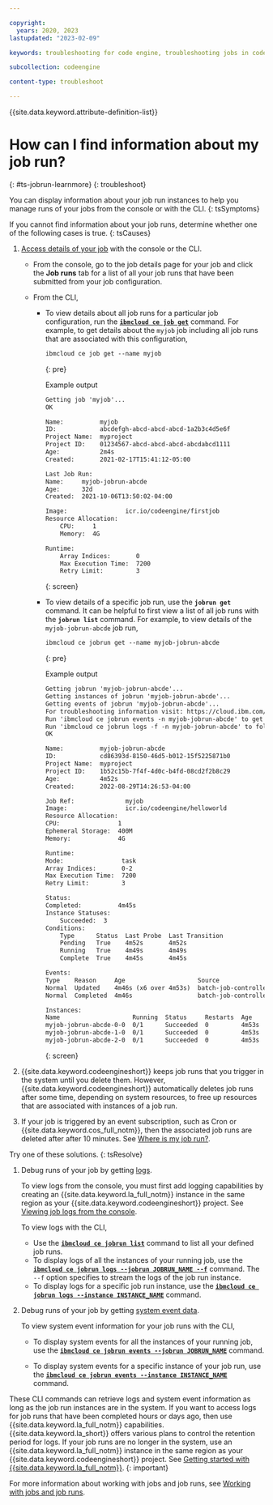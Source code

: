 ```yaml
---

copyright:
  years: 2020, 2023
lastupdated: "2023-02-09"

keywords: troubleshooting for code engine, troubleshooting jobs in code engine, troubleshooting batch jobs in code engine, job run troubleshooting in code engine, job troubleshooting in code engine, job, job run

subcollection: codeengine

content-type: troubleshoot

---
```


{{site.data.keyword.attribute-definition-list}}

# How can I find information about my job run?  
{: #ts-jobrun-learnmore}
{: troubleshoot}

You can display information about your job run instances to help you manage runs of your jobs from the console or with the CLI. 
{: tsSymptoms}

If you cannot find information about your job runs, determine whether one of the following cases is true. 
{: tsCauses}


1. [Access details of your job](/docs/codeengine?topic=codeengine-access-job-details) with the console or the CLI.  
    * From the console, go to the job details page for your job and click the **Job runs** tab for a list of all your job runs that have been submitted from your job configuration. 

    * From the CLI,  
        * To view details about all job runs for a particular job configuration, run the [**`ibmcloud ce job get`**](/docs/codeengine?topic=codeengine-cli#cli-job-get) command. For example, to get details about the `myjob` job including all job runs that are associated with this configuration,

            ```txt
            ibmcloud ce job get --name myjob
            ```
            {: pre}

            Example output

            ```txt
            Getting job 'myjob'...
            OK

            Name:          myjob
            ID:            abcdefgh-abcd-abcd-abcd-1a2b3c4d5e6f
            Project Name:  myproject
            Project ID:    01234567-abcd-abcd-abcd-abcdabcd1111
            Age:           2m4s
            Created:       2021-02-17T15:41:12-05:00

            Last Job Run:
            Name:     myjob-jobrun-abcde
            Age:      32d
            Created:  2021-10-06T13:50:02-04:00

            Image:                icr.io/codeengine/firstjob
            Resource Allocation:
                CPU:     1
                Memory:  4G

            Runtime:
                Array Indices:       0
                Max Execution Time:  7200
                Retry Limit:         3
            ```
            {: screen}

        * To view details of a specific job run, use the **`jobrun get`** command. It can be helpful to first view a list of all job runs with the **`jobrun list`** command. For example, to view details of the `myjob-jobrun-abcde` job run,

            ```txt
            ibmcloud ce jobrun get --name myjob-jobrun-abcde
            ```
            {: pre}

            Example output

            ```txt
            Getting jobrun 'myjob-jobrun-abcde'...
            Getting instances of jobrun 'myjob-jobrun-abcde'...
            Getting events of jobrun 'myjob-jobrun-abcde'...
            For troubleshooting information visit: https://cloud.ibm.com/docs/codeengine?topic=codeengine-troubleshoot-job.
            Run 'ibmcloud ce jobrun events -n myjob-jobrun-abcde' to get the system events of the job run instances.
            Run 'ibmcloud ce jobrun logs -f -n myjob-jobrun-abcde' to follow the logs of the job run instances.
            OK

            Name:          myjob-jobrun-abcde 
            ID:            cd86393d-8150-46d5-b012-15f5225871b0  
            Project Name:  myproject  
            Project ID:    1b52c15b-7f4f-4d0c-b4fd-08cd2f2b8c29  
            Age:           4m52s  
            Created:       2022-08-29T14:26:53-04:00  

            Job Ref:              myjob  
            Image:                icr.io/codeengine/helloworld  
            Resource Allocation:    
            CPU:                1  
            Ephemeral Storage:  400M  
            Memory:             4G  

            Runtime:      
            Mode:                task  
            Array Indices:       0-2  
            Max Execution Time:  7200  
            Retry Limit:         3  

            Status:       
            Completed:          4m45s  
            Instance Statuses:    
                Succeeded:  3  
            Conditions:         
                Type      Status  Last Probe  Last Transition  
                Pending   True    4m52s       4m52s  
                Running   True    4m49s       4m49s  
                Complete  True    4m45s       4m45s  

            Events:       
            Type    Reason     Age                    Source                Messages  
            Normal  Updated    4m46s (x6 over 4m53s)  batch-job-controller  Updated JobRun "myjob-jobrun-abcde"  
            Normal  Completed  4m46s                  batch-job-controller  JobRun completed successfully  

            Instances:    
            Name                    Running  Status     Restarts  Age  
            myjob-jobrun-abcde-0-0  0/1      Succeeded  0         4m53s  
            myjob-jobrun-abcde-1-0  0/1      Succeeded  0         4m53s  
            myjob-jobrun-abcde-2-0  0/1      Succeeded  0         4m53s  

            ```
            {: screen}

2. {{site.data.keyword.codeengineshort}} keeps job runs that you trigger in the system until you delete them. However, {{site.data.keyword.codeengineshort}}  automatically deletes job runs after some time, depending on system resources, to free up resources that are associated with instances of a job run.

3. If your job is triggered by an event subscription, such as Cron or {{site.data.keyword.cos_full_notm}}, then the associated job runs are deleted after after 10 minutes. See [Where is my job run?](/docs/codeengine?topic=codeengine-ts-jobrun-deleted).



Try one of these solutions.
{: tsResolve}

1. Debug runs of your job by getting [logs](/docs/codeengine?topic=codeengine-troubleshoot-job#ts-jobrun-gettinglogs). 

    To view logs from the console, you must first add logging capabilities by creating an {{site.data.keyword.la_full_notm}} instance in the same region as your {{site.data.keyword.codeengineshort}} project. See [Viewing job logs from the console](/docs/codeengine?topic=codeengine-view-logs#view-logs-ui).

    To view logs with the CLI, 
    * Use the [**`ibmcloud ce jobrun list`**](/docs/codeengine?topic=codeengine-cli#cli-jobrun-list) command to list all your defined job runs.
    * To display logs of all the instances of your running job, use the [**`ibmcloud ce jobrun logs --jobrun JOBRUN_NAME --f`**](/docs/codeengine?topic=codeengine-cli#cli-jobrun-logs) command. The `--f` option specifies to stream the logs of the job run instance. 
    * To display logs for a specific job run instance, use the [**`ibmcloud ce jobrun logs --instance INSTANCE_NAME`**](/docs/codeengine?topic=codeengine-cli#cli-jobrun-logs) command.

2. Debug runs of your job by getting [system event data](/docs/codeengine?topic=codeengine-troubleshoot-job#ts-job-gettingevent). 

    To view system event information for your job runs with the CLI,  

    * To display system events for all the instances of your running job, use the [**`ibmcloud ce jobrun events --jobrun JOBRUN_NAME`**](/docs/codeengine?topic=codeengine-cli#cli-jobrun-events) command.

    * To display system events for a specific instance of your job run, use the [**`ibmcloud ce jobrun events --instance INSTANCE_NAME`**](/docs/codeengine?topic=codeengine-cli#cli-jobrun-events) command.

These CLI commands can retrieve logs and system event information as long as the job run instances are in the system. If you want to access logs for job runs that have been completed hours or days ago, then use {{site.data.keyword.la_full_notm}} capabilities. {{site.data.keyword.la_short}} offers various plans to control the retention period for logs. If your job runs are no longer in the system, use an {{site.data.keyword.la_full_notm}} instance in the same region as your {{site.data.keyword.codeengineshort}} project. See [Getting started with {{site.data.keyword.la_full_notm}}](/docs/log-analysis?topic=log-analysis-getting-started).
{: important}


For more information about working with jobs and job runs, see [Working with jobs and job runs](/docs/codeengine?topic=codeengine-job-plan).






